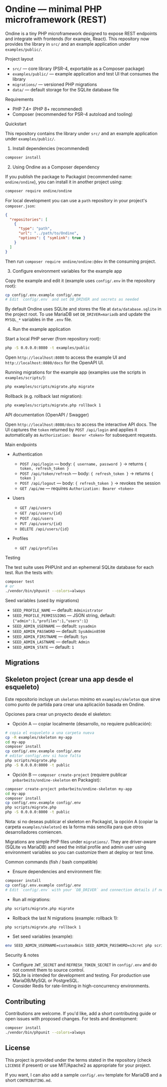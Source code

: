 # Ondine — minimal PHP microframework (REST)

Ondine is a tiny PHP microframework designed to expose REST endpoints and integrate with frontends (for example, React). This repository now provides the library in `src/` and an example application under `examples/public/`.

Project layout
- `src/` — core library (PSR-4, exportable as a Composer package)
- `examples/public/` — example application and test UI that consumes the library
- `migrations/` — versioned PHP migrations
- `data/` — default storage for the SQLite database file

Requirements
- PHP 7.4+ (PHP 8+ recommended)
- Composer (recommended for PSR-4 autoload and tooling)

Quickstart

This repository contains the library under `src/` and an example application under `examples/public/`.

1) Install dependencies (recommended)

```bash
composer install
```

2) Using Ondine as a Composer dependency

If you publish the package to Packagist (recommended name: `ondine/ondine`), you can install it in another project using:

```bash
composer require ondine/ondine
```

For local development you can use a `path` repository in your project's `composer.json`:

```json
{
  "repositories": [
    {
      "type": "path",
      "url": "../path/to/Ondine",
      "options": { "symlink": true }
    }
  ]
}
```

Then run `composer require ondine/ondine:@dev` in the consuming project.

3) Configure environment variables for the example app

Copy the example and edit it (example uses `config/.env` in the repository root):

```bash
cp config/.env.example config/.env
# Edit `config/.env` and set DB_DRIVER and secrets as needed
```

By default Ondine uses SQLite and stores the file at `data/database.sqlite` in the project root. To use MariaDB set `DB_DRIVER=mariadb` and update the `MYSQL_*` variables in the `.env` file.

4) Run the example application

Start a local PHP server (from repository root):

```bash
php -S 0.0.0.0:8080 -t examples/public
```

Open `http://localhost:8080` to access the example UI and `http://localhost:8080/docs` for the OpenAPI UI.

Running migrations for the example app (examples use the scripts in `examples/scripts/`):

```bash
php examples/scripts/migrate.php migrate
```

Rollback (e.g. rollback last migration):

```bash
php examples/scripts/migrate.php rollback 1
```

API documentation (OpenAPI / Swagger)

Open `http://localhost:8080/docs` to access the interactive API docs. The UI captures the `token` returned by `POST /api/login` and applies it automatically as `Authorization: Bearer <token>` for subsequent requests.

Main endpoints

- Authentication
  - `POST /api/login` — body: `{ username, password }` → returns `{ token, refresh_token }`
  - `POST /api/token/refresh` — body: `{ refresh_token }` → returns `{ token }`
  - `POST /api/logout` — body: `{ refresh_token }` → revokes the session
  - `GET /api/me` — requires `Authorization: Bearer <token>`

- Users
  - `GET /api/users`
  - `GET /api/users/{id}`
  - `POST /api/users`
  - `PUT /api/users/{id}`
  - `DELETE /api/users/{id}`

- Profiles
  - `GET /api/profiles`

Testing

The test suite uses PHPUnit and an ephemeral SQLite database for each test. Run the tests with:

```bash
composer test
# or
./vendor/bin/phpunit --colors=always
```

Seed variables (used by migrations)

- `SEED_PROFILE_NAME` — default: `Administrator`
- `SEED_PROFILE_PERMISSIONS` — JSON string, default: `{"admin":1,"profiles":1,"users":1}`
- `SEED_ADMIN_USERNAME` — default: `sysadmin`
- `SEED_ADMIN_PASSWORD` — default: `SysAdmin8590`
- `SEED_ADMIN_FIRSTNAME` — default: `Sys`
- `SEED_ADMIN_LASTNAME` — default: `Admin`
- `SEED_ADMIN_STATE` — default: `1`

Migrations
---------

Skeleton project (crear una app desde el esqueleto)
----------------------------------------------

Este repositorio incluye un `skeleton` mínimo en `examples/skeleton` que sirve como punto de partida para crear una aplicación basada en Ondine.

Opciones para crear un proyecto desde el skeleton:

- Opción A — copiar localmente (desarrollo, no requiere publicación):

```bash
# copia el esqueleto a una carpeta nueva
cp -R examples/skeleton my-app
cd my-app
composer install
cp config/.env.example config/.env
# editar config/.env si hace falta
php scripts/migrate.php
php -S 0.0.0.0:8000 -t public
```

- Opción B — `composer create-project` (requiere publicar `pnbarbeito/ondine-skeleton` en Packagist):

```bash
composer create-project pnbarbeito/ondine-skeleton my-app
cd my-app
composer install
cp config/.env.example config/.env
php scripts/migrate.php
php -S 0.0.0.0:8000 -t public
```

Nota: si no deseas publicar el skeleton en Packagist, la opción A (copiar la carpeta `examples/skeleton`) es la forma más sencilla para que otros desarrolladores comiencen.

Migrations are simple PHP files under `migrations/`. They are driver-aware (SQLite vs MariaDB) and seed the initial profile and admin user using environment variables so you can customize them at deploy or test time.

Common commands (fish / bash compatible)

- Ensure dependencies and environment file:

```bash
composer install
cp config/.env.example config/.env
# Edit `config/.env` with your `DB_DRIVER` and connection details if needed
```

- Run all migrations:

```bash
php scripts/migrate.php migrate
```

- Rollback the last N migrations (example: rollback 1):

```bash
php scripts/migrate.php rollback 1
```

- Set seed variables (example):

```bash
env SEED_ADMIN_USERNAME=customadmin SEED_ADMIN_PASSWORD=s3cret php scripts/migrate.php migrate
```

Security & notes

- Configure `JWT_SECRET` and `REFRESH_TOKEN_SECRET` in `config/.env` and do not commit them to source control.
- SQLite is intended for development and testing. For production use MariaDB/MySQL or PostgreSQL.
- Consider Redis for rate-limiting in high-concurrency environments.

Contributing
------------

Contributions are welcome. If you'd like, add a short contributing guide or open issues with proposed changes. For tests and development:

```bash
composer install
./vendor/bin/phpunit --colors=always
```

License
-------

This project is provided under the terms stated in the repository (check `LICENSE` if present) or use MIT/Apache2 as appropriate for your project.

If you want, I can also add a sample `config/.env` template for MariaDB and a short `CONTRIBUTING.md`.

